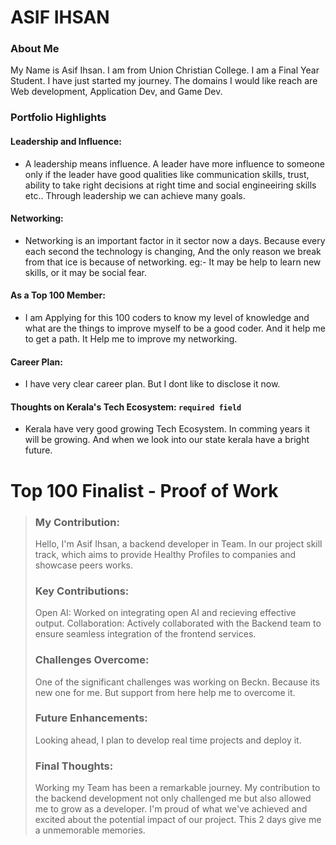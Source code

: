 # ASIF IHSAN

### About Me

My Name is Asif Ihsan. I am from Union Christian College. I am a Final Year Student. I have just started my journey. The domains I would like reach are Web development, Application Dev, and Game Dev.


### Portfolio Highlights



#### Leadership and Influence: 

- A leadership means influence. A leader have more influence to someone only if the leader have good qualities like communication skills, trust, ability to take right decisions at right time and social engineeiring skills etc.. Through leadership we can achieve many goals.

#### Networking: 

- Networking is an important factor in it sector now a days. Because every each second the technology is changing, And the only reason we break from that ice is because of networking. eg:- It may be help to learn new skills, or it may be social fear. 

#### As a Top 100 Member: 

- I am Applying for this 100 coders to know my level of knowledge and what are the things to improve myself to be a good coder. And it help me to get a path. It Help me to improve my networking.

#### Career Plan: 

- I have very clear career plan. But I dont like to disclose it now.

#### Thoughts on Kerala's Tech Ecosystem: `required field`

- Kerala have very good growing Tech Ecosystem. In comming years it will be growing. And when we look into our state kerala have a bright future.


# Top 100 Finalist -  Proof of Work

>### My Contribution:
>
>Hello, I'm Asif Ihsan, a backend developer in Team. In our project skill track, which aims to provide Healthy Profiles to companies and showcase peers works.
>
>### Key Contributions:
>
>Open AI: Worked on integrating open AI and recieving effective output.
>Collaboration: Actively collaborated with the Backend team to ensure seamless integration of the frontend services.
>### Challenges Overcome:
>
>One of the significant challenges was working on Beckn. Because its new one for me. But support from here help me to overcome it.
>
>### Future Enhancements:
>
>Looking ahead, I plan to develop real time projects and deploy it.
>
>### Final Thoughts:
>
>Working my Team has been a remarkable journey. My contribution to the backend development not only challenged me but also allowed me to grow as a developer. I'm proud of what we've achieved and excited about the potential impact of our project. This 2 days give me a unmemorable memories.
